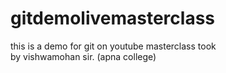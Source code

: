 # gitdemolivemasterclass
this is a demo for git on youtube masterclass took <br> by vishwamohan sir.
(apna college)
